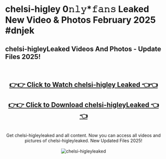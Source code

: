 # chelsi-higley 0𝚗𝚕𝚢*𝚏𝚊𝚗𝚜 Leaked New Video & Photos February 2025 #dnjek

<h2>chelsi-higleyLeaked Videos And Photos - Update Files 2025!</h2>
<br>
<div align="center">
<h2><a href="https://mediaupload.pro?title=chelsi-higley&ref=11F" rel="nofollow">👉👉 Click to Watch chelsi-higley Leaked 👈👈</a></h2>
<h2><a href="https://mediaupload.pro?title=chelsi-higley&ref=11F" rel="nofollow">👉👉 Click to Download chelsi-higleyLeaked 👈👈</a></h2>
<br>
Get chelsi-higleyleaked and all content. Now you can access all videos and pictures of chelsi-higleyleaked. New Updated Files 2025!
<br>
<br>
<a href="https://mediaupload.pro?title=chelsi-higley&ref=11F" rel="nofollow" data-target="animated-image.originalLink"><img src="https://i.ibb.co/Gkj2r4b/banner.png" alt="chelsi-higleyleaked" style="max-width: 100%; display: inline-block;" data-target="animated-image.originalImage"></a>
</div>
<br>

